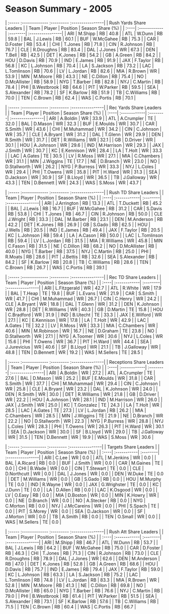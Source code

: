 # Season Summary - 2005

| :----- :------------- :--------- :----------------|
|              Rush Yards Share Leaders             |
| Team | Player       | Position | Season Share (%) |
| :----| :------------| :--------| :----------------|
| ARI  | M.Shipp      | RB       | 40.8             |
| ATL  | W.Dunn       | RB       | 59.8             |
| BAL  | J.Lewis      | RB       | 60.1             |
| BUF  | W.McGahee    | RB       | 75.3             |
| CAR  | D.Foster     | RB       | 53.4             |
| CHI  | T.Jones      | RB       | 71.8             |
| CIN  | R.Johnson    | RB       | 76.7             |
| CLE  | R.Droughns   | RB       | 83.4             |
| DAL  | J.Jones      | WR       | 67.3             |
| DEN  | T.Bell       | RB       | 42.5             |
| DET  | K.Jones      | RB       | 54.2             |
| GB   | A.Green      | RB       | 84.2             |
| HOU  | D.Davis      | RB       | 70.9             |
| IND  | E.James      | RB       | 91.9             |
| JAX  | F.Taylor     | RB       | 56.8             |
| KC   | L.Johnson    | RB       | 70.4             |
| LA   | S.Jackson    | RB       | 73.2             |
| LAC  | L.Tomlinson  | RB       | 70.6             |
| LV   | L.Jordan     | RB       | 82.6             |
| MIA  | R.Brown      | WR       | 53.9             |
| MIN  | M.Moore      | RB       | 43.3             |
| NE   | C.Dillon     | RB       | 75.4             |
| NO   | D.McAllister | RB       | 58.9             |
| NYG  | T.Barber     | RB       | 82.8             |
| NYJ  | C.Martin     | RB       | 78.4             |
| PHI  | B.Westbrook  | RB       | 64.6             |
| PIT  | W.Parker     | RB       | 59.5             |
| SEA  | S.Alexander  | RB       | 78.2             |
| SF   | K.Barlow     | RB       | 51.9             |
| TB   | C.Williams   | RB       | 70.0             |
| TEN  | C.Brown      | RB       | 62.4             |
| WAS  | C.Portis     | RB       | 70.1             |

| :----- :------------- :--------- :----------------|
|              Rec Yards Share Leaders              |
| Team | Player       | Position | Season Share (%) |
| :----| :------------| :--------| :----------------|
| ARI  | A.Boldin     | WR       | 33.9             |
| ATL  | A.Crumpler   | TE       | 32.0             |
| BAL  | D.Mason      | WR       | 32.3             |
| BUF  | E.Moulds     | WR       | 30.7             |
| CAR  | S.Smith      | WR       | 43.6             |
| CHI  | M.Muhammad   | WR       | 34.2             |
| CIN  | C.Johnson    | WR       | 35.7             |
| CLE  | A.Bryant     | WR       | 31.2             |
| DAL  | T.Glenn      | WR       | 29.9             |
| DEN  | R.Smith      | WR       | 31.7             |
| DET  | R.Williams   | WR       | 32.1             |
| GB   | D.Driver     | WR       | 30.1             |
| HOU  | A.Johnson    | WR       | 29.6             |
| IND  | M.Harrison   | WR       | 29.3             |
| JAX  | J.Smith      | WR       | 30.7             |
| KC   | E.Kennison   | WR       | 28.4             |
| LA   | T.Holt       | WR       | 33.3             |
| LAC  | A.Gates      | TE       | 30.5             |
| LV   | R.Moss       | WR       | 27.1             |
| MIA  | C.Chambers   | WR       | 31.1             |
| MIN  | J.Wiggins    | TE       | 17.7             |
| NE   | D.Branch     | WR       | 23.0             |
| NO   | D.Stallworth | WR       | 26.2             |
| NYG  | P.Burress    | WR       | 33.3             |
| NYJ  | L.Coles      | WR       | 29.4             |
| PHI  | T.Owens      | WR       | 35.8             |
| PIT  | H.Ward       | WR       | 31.3             |
| SEA  | D.Jackson    | WR       | 30.9             |
| SF   | B.Lloyd      | WR       | 36.5             |
| TB   | J.Galloway   | WR       | 43.3             |
| TEN  | D.Bennett    | WR       | 24.3             |
| WAS  | S.Moss       | WR       | 43.7             |

| :----- :------------- :--------- :----------------|
|               Rush TD Share Leaders               |
| Team | Player       | Position | Season Share (%) |
| :----| :------------| :--------| :----------------|
| ARI  | J.Arrington  | RB       | 13.3             |
| ATL  | T.Duckett    | RB       | 45.2             |
| BAL  | J.Lewis      | RB       | 16.7             |
| BUF  | W.McGahee    | RB       | 31.2             |
| CAR  | S.Davis      | RB       | 53.8             |
| CHI  | T.Jones      | RB       | 46.7             |
| CIN  | R.Johnson    | RB       | 50.0             |
| CLE  | J.Wright     | RB       | 33.3             |
| DAL  | M.Barber     | RB       | 23.1             |
| DEN  | M.Anderson   | RB       | 42.2             |
| DET  | K.Jones      | RB       | 26.9             |
| GB   | S.Gado       | RB       | 62.5             |
| HOU  | J.Wells      | RB       | 20.5             |
| IND  | E.James      | RB       | 49.4             |
| JAX  | F.Taylor     | RB       | 20.5             |
| KC   | L.Johnson    | RB       | 59.4             |
| LA   | A.Cason      | RB       | 50.0             |
| LAC  | L.Tomlinson  | RB       | 59.4             |
| LV   | L.Jordan     | RB       | 31.5             |
| MIA  | R.Williams   | WR       | 45.8             |
| MIN  | C.Fason      | RB       | 31.5             |
| NE   | C.Dillon     | RB       | 68.2             |
| NO   | D.McAllister | RB       | 40.0             |
| NYG  | T.Barber     | RB       | 37.5             |
| NYJ  | C.Martin     | RB       | 25.0             |
| PHI  | R.Moats      | RB       | 28.6             |
| PIT  | J.Bettis     | RB       | 32.6             |
| SEA  | S.Alexander  | RB       | 84.2             |
| SF   | K.Barlow     | RB       | 20.8             |
| TB   | C.Williams   | RB       | 28.6             |
| TEN  | C.Brown      | RB       | 26.7             |
| WAS  | C.Portis     | RB       | 39.1             |

| :----- :------------- :--------- :----------------|
|                Rec TD Share Leaders               |
| Team | Player       | Position | Season Share (%) |
| :----| :------------| :--------| :----------------|
| ARI  | L.Fitzgerald | WR       | 42.7             |
| ATL  | R.White      | WR       | 17.9             |
| BAL  | T.Heap       | TE       | 19.8             |
| BUF  | L.Evans      | WR       | 21.9             |
| CAR  | S.Smith      | WR       | 41.7             |
| CHI  | M.Muhammad   | WR       | 26.7             |
| CIN  | C.Henry      | WR       | 24.2             |
| CLE  | A.Bryant     | WR       | 18.8             |
| DAL  | T.Glenn      | WR       | 31.2             |
| DEN  | K.Johnson    | WR       | 28.8             |
| DET  | R.Williams   | WR       | 40.3             |
| GB   | D.Martin     | TE       | 15.8             |
| HOU  | C.Bradford   | WR       | 31.9             |
| IND  | B.Utecht     | TE       | 33.3             |
| JAX  | E.Wilford    | WR       | 27.1             |
| KC   | E.Kennison   | WR       | 17.8             |
| LA   | T.Holt       | WR       | 42.9             |
| LAC  | A.Gates      | TE       | 32.2             |
| LV   | R.Moss       | WR       | 33.3             |
| MIA  | C.Chambers   | WR       | 40.6             |
| MIN  | M.Robinson   | WR       | 16.7             |
| NE   | D.Graham     | TE       | 23.8             |
| NO   | D.Stallworth | WR       | 27.1             |
| NYG  | A.Toomer     | WR       | 30.6             |
| NYJ  | L.Coles      | WR       | 15.6             |
| PHI  | T.Owens      | WR       | 36.7             |
| PIT  | H.Ward       | WR       | 44.4             |
| SEA  | J.Jurevicius | WR       | 40.6             |
| SF   | B.Lloyd      | WR       | 21.1             |
| TB   | J.Galloway   | WR       | 48.8             |
| TEN  | D.Bennett    | WR       | 19.2             |
| WAS  | M.Sellers    | TE       | 28.5             |

| :----- :------------- :--------- :----------------|
|              Receptions Share Leaders             |
| Team | Player       | Position | Season Share (%) |
| :----| :------------| :--------| :----------------|
| ARI  | A.Boldin     | WR       | 27.2             |
| ATL  | A.Crumpler   | TE       | 27.6             |
| BAL  | D.Mason      | WR       | 25.2             |
| BUF  | E.Moulds     | WR       | 31.8             |
| CAR  | S.Smith      | WR       | 37.7             |
| CHI  | M.Muhammad   | WR       | 29.4             |
| CIN  | C.Johnson    | WR       | 25.8             |
| CLE  | A.Bryant     | WR       | 23.2             |
| DAL  | K.Johnson    | WR       | 24.0             |
| DEN  | R.Smith      | WR       | 30.0             |
| DET  | R.Williams   | WR       | 21.8             |
| GB   | D.Driver     | WR       | 22.2             |
| HOU  | A.Johnson    | WR       | 28.1             |
| IND  | M.Harrison   | WR       | 26.0             |
| JAX  | J.Smith      | WR       | 25.0             |
| KC   | T.Gonzalez   | TE       | 24.3             |
| LA   | T.Holt       | WR       | 28.5             |
| LAC  | A.Gates      | TE       | 27.3             |
| LV   | L.Jordan     | RB       | 26.2             |
| MIA  | C.Chambers   | WR       | 28.5             |
| MIN  | J.Wiggins    | TE       | 21.9             |
| NE   | D.Branch     | WR       | 22.2             |
| NO   | D.Stallworth | WR       | 22.3             |
| NYG  | P.Burress    | WR       | 28.8             |
| NYJ  | L.Coles      | WR       | 28.3             |
| PHI  | T.Owens      | WR       | 26.3             |
| PIT  | H.Ward       | WR       | 30.1             |
| SEA  | D.Jackson    | WR       | 30.0             |
| SF   | B.Lloyd      | WR       | 29.0             |
| TB   | J.Galloway   | WR       | 31.5             |
| TEN  | D.Bennett    | WR       | 19.9             |
| WAS  | S.Moss       | WR       | 30.6             |

| :----- :------------ :--------- :----------------|
|              Targets Share Leaders               |
| Team | Player      | Position | Season Share (%) |
| :----| :-----------| :--------| :----------------|
| ARI  | C.Lee       | WR       | 0.0              |
| ATL  | M.Jenkins   | WR       | 0.0              |
| BAL  | A.Ricard    | RB       | 0.0              |
| BUF  | J.Smith     | WR       | 0.0              |
| CAR  | M.Gaines    | TE       | 0.0              |
| CHI  | B.Wade      | WR       | 0.0              |
| CIN  | T.Stewart   | TE       | 0.0              |
| CLE  | D.Northcutt | WR       | 0.0              |
| DAL  | J.Jones     | WR       | 0.0              |
| DEN  | W.Duke      | TE       | 0.0              |
| DET  | M.Williams  | WR       | 0.0              |
| GB   | S.Gado      | RB       | 0.0              |
| HOU  | M.Murphy    | TE       | 0.0              |
| IND  | R.Wayne     | WR       | 0.0              |
| JAX  | G.Wrighster | TE       | 0.0              |
| KC   | J.Dunn      | TE       | 0.0              |
| LA   | D.Allen     | RB       | 0.0              |
| LAC  | K.Osgood    | WR       | 0.0              |
| LV   | O.Easy      | RB       | 0.0              |
| MIA  | D.Boston    | WR       | 0.0              |
| MIN  | K.Howry     | WR       | 0.0              |
| NE   | D.Branch    | WR       | 0.0              |
| NO   | A.Stecker   | RB       | 0.0              |
| NYG  | C.Morton    | RB       | 0.0              |
| NYJ  | J.McCareins | WR       | 0.0              |
| PHI  | S.Spach     | TE       | 0.0              |
| PIT  | S.Morey     | WR       | 0.0              |
| SEA  | D.Jackson   | WR       | 0.0              |
| SF   | J.Morton    | WR       | 0.0              |
| TB   | A.Smith     | RB       | 0.0              |
| TEN  | O.Small     | WR       | 0.0              |
| WAS  | M.Sellers   | TE       | 0.0              |

| :----- :------------- :--------- :----------------|
|               Rush Att Share Leaders              |
| Team | Player       | Position | Season Share (%) |
| :----| :------------| :--------| :----------------|
| ARI  | M.Shipp      | RB       | 46.7             |
| ATL  | W.Dunn       | RB       | 53.7             |
| BAL  | J.Lewis      | RB       | 64.2             |
| BUF  | W.McGahee    | RB       | 75.0             |
| CAR  | D.Foster     | RB       | 46.3             |
| CHI  | T.Jones      | RB       | 71.3             |
| CIN  | R.Johnson    | RB       | 73.0             |
| CLE  | R.Droughns   | RB       | 78.9             |
| DAL  | J.Jones      | WR       | 62.6             |
| DEN  | M.Anderson   | RB       | 47.0             |
| DET  | K.Jones      | RB       | 52.8             |
| GB   | A.Green      | RB       | 68.6             |
| HOU  | D.Davis      | RB       | 75.7             |
| IND  | E.James      | RB       | 79.4             |
| JAX  | F.Taylor     | RB       | 59.0             |
| KC   | L.Johnson    | RB       | 63.3             |
| LA   | S.Jackson    | RB       | 75.2             |
| LAC  | L.Tomlinson  | RB       | 74.8             |
| LV   | L.Jordan     | RB       | 83.3             |
| MIA  | R.Brown      | WR       | 52.8             |
| MIN  | M.Moore      | RB       | 41.3             |
| NE   | C.Dillon     | RB       | 69.8             |
| NO   | D.McAllister | RB       | 65.0             |
| NYG  | T.Barber     | RB       | 76.6             |
| NYJ  | C.Martin     | RB       | 79.0             |
| PHI  | B.Westbrook  | RB       | 61.4             |
| PIT  | W.Parker     | RB       | 51.5             |
| SEA  | S.Alexander  | RB       | 73.1             |
| SF   | K.Barlow     | RB       | 57.6             |
| TB   | C.Williams   | RB       | 71.5             |
| TEN  | C.Brown      | RB       | 60.4             |
| WAS  | C.Portis     | RB       | 66.7             |

